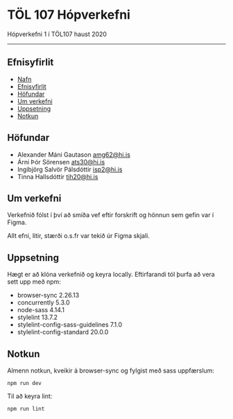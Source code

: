 # TÖL 107 Hópverkefni
Hópverkefni 1 í TÖL107 haust 2020
***
## Efnisyfirlit
* [Nafn](#töl-107-hópverkefni) <br /> 
* [Efnisyfirlit](#efnisyfirlit) <br />
* [Höfundar](#höfundar) <br /> 
* [Um verkefni](#um-verkefni) <br /> 
* [Uppsetning](#uppsetning) <br /> 
* [Notkun](#notkun) <br /> 

## Höfundar
* Alexander Máni Gautason amg62@hi.is
* Árni Þór Sörensen ats30@hi.is
* Ingibjörg Salvör Pálsdóttir isp2@hi.is
* Tinna Hallsdóttir tih20@hi.is

## Um verkefni
Verkefnið fólst í því að smíða vef eftir forskrift og hönnun sem gefin var í Figma.

Allt efni, litir, stærði o.s.fr var tekið úr Figma skjali.

## Uppsetning
Hægt er að klóna verkefnið og keyra locally. Eftirfarandi tól þurfa að vera sett upp með npm:
* browser-sync 2.26.13
* concurrently 5.3.0
* node-sass 4.14.1
* stylelint 13.7.2
* stylelint-config-sass-guidelines 7.1.0
* stylelint-config-standard 20.0.0

## Notkun
Almenn notkun, kveikir á browser-sync og fylgist með sass uppfærslum:
```
npm run dev
```
Til að keyra lint:
```
npm run lint
```
